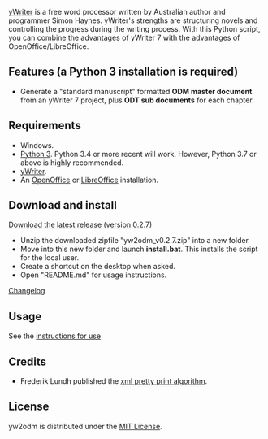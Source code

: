 [yWriter](http://spacejock.com/yWriter7.html) is a free word processor written by Australian author and programmer Simon Haynes. yWriter's strengths are structuring novels and controlling the progress during the writing process. With this Python script, you can combine the advantages of yWriter 7 with the advantages of OpenOffice/LibreOffice.


## Features (a Python 3 installation is required)

-   Generate a "standard manuscript" formatted **ODM master document** from an yWriter 7 project, 
    plus **ODT sub documents** for each chapter.

 
## Requirements

- Windows.
- [Python 3](https://www.python.org). Python 3.4 or more recent will work. However, Python 3.7 or above is highly recommended.
- [yWriter](http://spacejock.com/yWriter7.html).
- An [OpenOffice](http://www.openoffice.org/) or [LibreOffice](https://www.libreoffice.org/) installation.


## Download and install

[Download the latest release (version 0.2.7)](https://raw.githubusercontent.com/peter88213/yw2odm/main/dist/yw2odm_v0.2.7.zip)

- Unzip the downloaded zipfile "yw2odm_v0.2.7.zip" into a new folder.
- Move into this new folder and launch **install.bat**. This installs the script for the local user.
- Create a shortcut on the desktop when asked.
- Open "README.md" for usage instructions.

[Changelog](changelog)

## Usage

See the [instructions for use](usage)

## Credits

- Frederik Lundh published the [xml pretty print algorithm](http://effbot.org/zone/element-lib.htm#prettyprint).


## License

yw2odm is distributed under the [MIT License](http://www.opensource.org/licenses/mit-license.php).


 




